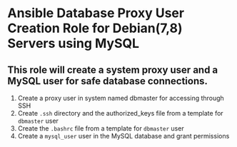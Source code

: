 # Ansible Database Proxy User Creation Role for Debian(7,8) Servers using MySQL   

## This role will create a system proxy user and a MySQL user for safe database connections.  

1. Create a proxy user in system named dbmaster for accessing through SSH
2. Create `.ssh` directory and the authorized_keys file from a template for `dbmaster` user
3. Create the `.bashrc` file from a template for `dbmaster` user
4. Create a  `mysql_user` user in the MySQL database and grant permissions
